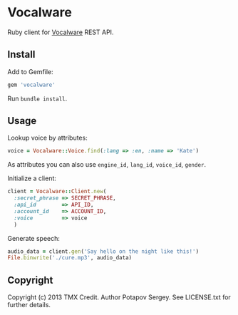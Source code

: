 # Vocalware

Ruby client for [Vocalware](https://www.vocalware.com/) REST API.

## Install

Add to Gemfile:

```ruby
gem 'vocalware'
```

Run `bundle install`.

## Usage

Lookup voice by attributes:
```ruby
voice = Vocalware::Voice.find(:lang => :en, :name => 'Kate')
```
As attributes you can also use `engine_id`, `lang_id`, `voice_id`, `gender`.

Initialize a client:
```ruby
client = Vocalware::Client.new(
  :secret_phrase => SECRET_PHRASE,
  :api_id        => API_ID,
  :account_id    => ACCOUNT_ID,
  :voice         => voice
  )
```

Generate speech:

```ruby
audio_data = client.gen('Say hello on the night like this!')
File.binwrite('./cure.mp3', audio_data)
```



## Copyright

Copyright (c) 2013 TMX Credit. Author Potapov Sergey. See LICENSE.txt for
further details.


